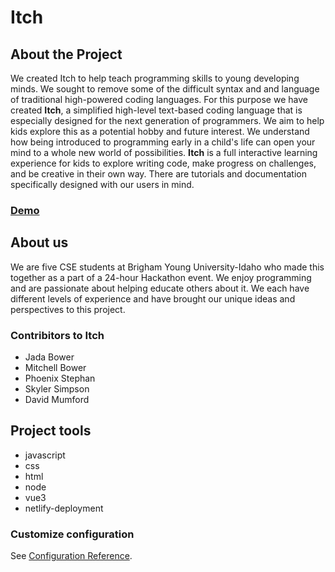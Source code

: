 # Itch

## About the Project

We created Itch to help teach programming skills to young developing minds. We sought to remove some of the difficult syntax and and language of traditional high-powered coding languages. For this purpose we have created **Itch**, a simplified high-level text-based coding language that is especially designed for the next generation of programmers. We aim to help kids explore this as a potential hobby and future interest. We understand how being introduced to programming early in a child's life can open your mind to a whole new world of possibilities. **Itch** is a full interactive learning experience for kids to explore writing code, make progress on challenges, and be creative in their own way. There are tutorials and documentation specifically designed with our users in mind.

### [Demo](http:link.com)

## About us

We are five CSE students at Brigham Young University-Idaho who made this together as a part of a 24-hour Hackathon event. We enjoy programming and are passionate about helping educate others about it. We each have different levels of experience and have brought our unique ideas and perspectives to this project.

### Contribitors to **Itch**

- Jada Bower
- Mitchell Bower
- Phoenix Stephan
- Skyler Simpson
- David Mumford

## Project tools

- javascript
- css
- html
- node
- vue3
- netlify-deployment

### Customize configuration

See [Configuration Reference](https://cli.vuejs.org/config/).
